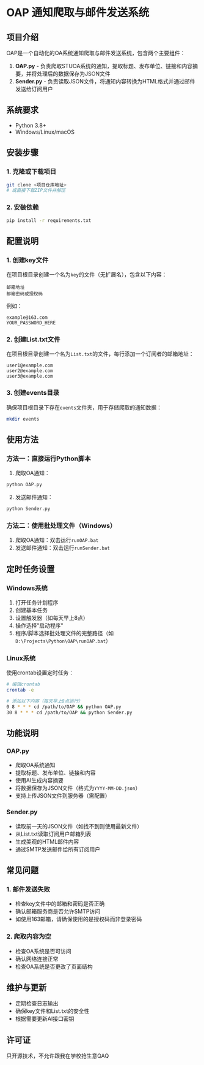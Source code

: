 # OAP 通知爬取与邮件发送系统

## 项目介绍

OAP是一个自动化的OA系统通知爬取与邮件发送系统，包含两个主要组件：

1. **OAP.py** - 负责爬取STUOA系统的通知，提取标题、发布单位、链接和内容摘要，并将处理后的数据保存为JSON文件
2. **Sender.py** - 负责读取JSON文件，将通知内容转换为HTML格式并通过邮件发送给订阅用户

## 系统要求

- Python 3.8+
- Windows/Linux/macOS

## 安装步骤

### 1. 克隆或下载项目

```bash
git clone <项目仓库地址>
# 或直接下载ZIP文件并解压
```

### 2. 安装依赖

```bash
pip install -r requirements.txt
```

## 配置说明

### 1. 创建key文件

在项目根目录创建一个名为`key`的文件（无扩展名），包含以下内容：

```
邮箱地址
邮箱密码或授权码
```

例如：
```
example@163.com
YOUR_PASSWORD_HERE
```

### 2. 创建List.txt文件

在项目根目录创建一个名为`List.txt`的文件，每行添加一个订阅者的邮箱地址：

```
user1@example.com
user2@example.com
user3@example.com
```

### 3. 创建events目录

确保项目根目录下存在`events`文件夹，用于存储爬取的通知数据：

```bash
mkdir events
```

## 使用方法

### 方法一：直接运行Python脚本

1. 爬取OA通知：

```bash
python OAP.py
```

2. 发送邮件通知：

```bash
python Sender.py
```

### 方法二：使用批处理文件（Windows）

1. 爬取OA通知：双击运行`runOAP.bat`
2. 发送邮件通知：双击运行`runSender.bat`

## 定时任务设置

### Windows系统

1. 打开任务计划程序
2. 创建基本任务
3. 设置触发器（如每天早上8点）
4. 操作选择"启动程序"
5. 程序/脚本选择批处理文件的完整路径（如`D:\Projects\Python\OAP\runOAP.bat`）

### Linux系统

使用crontab设置定时任务：

```bash
# 编辑crontab
crontab -e

# 添加以下内容（每天早上8点运行）
0 8 * * * cd /path/to/OAP && python OAP.py
30 8 * * * cd /path/to/OAP && python Sender.py
```

## 功能说明

### OAP.py

- 爬取OA系统通知
- 提取标题、发布单位、链接和内容
- 使用AI生成内容摘要
- 将数据保存为JSON文件（格式为`YYYY-MM-DD.json`）
- 支持上传JSON文件到服务器（需配置）

### Sender.py

- 读取前一天的JSON文件（如找不到则使用最新文件）
- 从List.txt读取订阅用户邮箱列表
- 生成美观的HTML邮件内容
- 通过SMTP发送邮件给所有订阅用户

## 常见问题

### 1. 邮件发送失败

- 检查key文件中的邮箱和密码是否正确
- 确认邮箱服务商是否允许SMTP访问
- 如使用163邮箱，请确保使用的是授权码而非登录密码

### 2. 爬取内容为空

- 检查OA系统是否可访问
- 确认网络连接正常
- 检查OA系统是否更改了页面结构

## 维护与更新

- 定期检查日志输出
- 确保key文件和List.txt的安全性
- 根据需要更新AI接口密钥

## 许可证

只开源技术，不允许跟我在学校抢生意QAQ